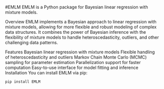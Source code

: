 #EMLM
EMLM is a Python package for Bayesian linear regression with mixture models.

Overview
EMLM implements a Bayesian approach to linear regression with mixture models, allowing for more flexible and robust modeling of complex data structures. It combines the power of Bayesian inference with the flexibility of mixture models to handle heteroscedasticity, outliers, and other challenging data patterns.

Features
Bayesian linear regression with mixture models
Flexible handling of heteroscedasticity and outliers
Markov Chain Monte Carlo (MCMC) sampling for parameter estimation
Parallelization support for faster computation
Easy-to-use interface for model fitting and inference
Installation
You can install EMLM via pip:
```
pip install EMLM

```



